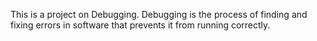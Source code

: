 This is a project on Debugging. Debugging is the process of finding and fixing errors in software that prevents it from running correctly.
